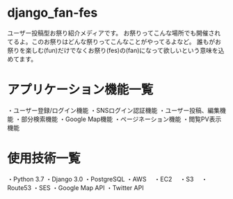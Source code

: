 # django_fan-fes

ユーザー投稿型お祭り紹介メディアです。
お祭りってこんな場所でも開催されてるよ。このお祭りはどんな祭りってこんなことがやってるよなど。
誰もがお祭りを楽しむ(fun)だけでなくお祭り(fes)の(fan)になって欲しいという意味を込めてます。


# アプリケーション機能一覧

・ユーザー登録/ログイン機能
・SNSログイン認証機能
・ユーザー投稿、編集機能
・部分検索機能
・Google Map機能
・ページネーション機能
・閲覧PV表示機能

# 使用技術一覧

・Python 3.7
・Django 3.0
・PostgreSQL 
・AWS
　・EC2
　・S3
　・Route53
  ・SES
・Google Map API
・Twitter API
